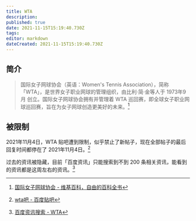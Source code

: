 ```yaml
---
title: WTA
description: 
published: true
date: 2021-11-15T15:19:40.730Z
tags: 
editor: markdown
dateCreated: 2021-11-15T15:19:40.730Z
---
```


## 简介

> 国际女子网球协会（英语：Women's Tennis Association），简称「WTA」，是世界女子职业网球的管理组织，由比利·简·金等人于 1973年9月 创立。国际女子网球协会拥有并管理着 WTA 巡回赛，即全球女子职业网球巡回赛，旨在为女子网球创造更美好的未来。[^WTA_wiki]

[^WTA_wiki]: [国际女子网球协会 - 维基百科，自由的百科全书](https://zh.wikipedia.org/zh-hans/国际女子网球协会)

## 被限制

2021年11月4日，WTA 贴吧遭到限制，似乎禁止了新帖子，现在全部帖子的最后回复时间都停在了 2021年11月4日。[^WTA_tieba]

[^WTA_tieba]: [wta吧 - 百度贴吧](https://web.archive.org/web/20211115071538/https://tieba.baidu.com/f?kw=wta)

过去的资讯被隐藏，目前「百度资讯」只能搜索到不到 200 条相关资讯，能看到的资讯都是这周左右的资讯。[^WTA_zx]

[^WTA_zx]: [百度资讯搜索 - WTA](https://web.archive.org/web/20211115071821/https://www.baidu.com/s?rtt=1&word=WTA)
